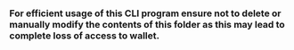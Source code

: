 ### For efficient usage of this CLI program ensure not to delete or manually modify the contents of this folder as this may lead to complete loss of access to wallet.